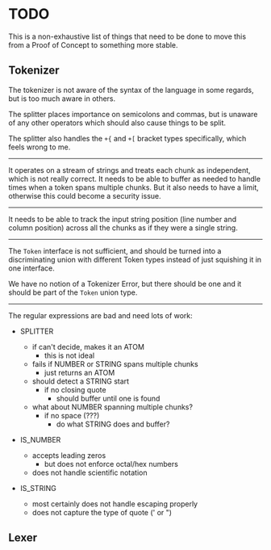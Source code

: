 # TODO

This is a non-exhaustive list of things that need to be 
done to move this from a Proof of Concept to something
more stable.

## Tokenizer

The tokenizer is not aware of the syntax of the language in some regards, but is too much aware in others. 

The splitter places importance on semicolons and commas, but is unaware of any other operators which should also cause things to be split.  

The splitter also handles the `+{` and `+[` bracket types specifically, which feels wrong to me. 

---

It operates on a stream of strings and treats each chunk as independent, which is not really correct. It needs to be able to buffer as needed to handle times when a token spans multiple chunks. But it also needs to have a limit, otherwise this could become a security issue. 

---

It needs to be able to track the input string position (line number and column position) across all the chunks as if they were a single string. 

---

The `Token` interface is not sufficient, and should be turned into 
a discriminating union with different Token types instead of just squishing it in one interface.

We have no notion of a Tokenizer Error, but there should be one and it should be part of the `Token` union type. 

---

The regular expressions are bad and need lots of work:

- SPLITTER
    - if can't decide, makes it an ATOM
        - this is not ideal
    - fails if NUMBER or STRING spans multiple chunks
        - just returns an ATOM
    - should detect a STRING start
        - if no closing quote
            - should buffer until one is found
    - what about NUMBER spanning multiple chunks?
        - if no space (???)
            - do what STRING does and buffer?

- IS_NUMBER
    - accepts leading zeros
        - but does not enforce octal/hex numbers
    - does not handle scientific notation

- IS_STRING
    - most certainly does not handle escaping properly
    - does not capture the type of quote (' or ")


## Lexer
